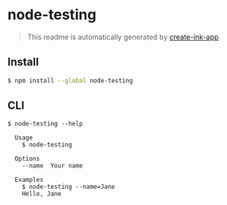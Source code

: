 # node-testing

> This readme is automatically generated by [create-ink-app](https://github.com/vadimdemedes/create-ink-app)

## Install

```bash
$ npm install --global node-testing
```

## CLI

```
$ node-testing --help

  Usage
    $ node-testing

  Options
    --name  Your name

  Examples
    $ node-testing --name=Jane
    Hello, Jane
```
